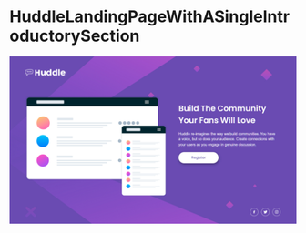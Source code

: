 # HuddleLandingPageWithASingleIntroductorySection

![HuddleLandingPageWithASingleIntroductorySection](https://github.com/Edanriell/HuddleLandingPageWithASingleIntroductorySection/blob/develop/image.jpg?raw=true)